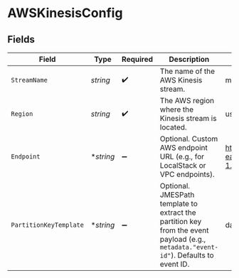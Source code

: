 # AWSKinesisConfig


## Fields

| Field                                                                                                                                | Type                                                                                                                                 | Required                                                                                                                             | Description                                                                                                                          | Example                                                                                                                              |
| ------------------------------------------------------------------------------------------------------------------------------------ | ------------------------------------------------------------------------------------------------------------------------------------ | ------------------------------------------------------------------------------------------------------------------------------------ | ------------------------------------------------------------------------------------------------------------------------------------ | ------------------------------------------------------------------------------------------------------------------------------------ |
| `StreamName`                                                                                                                         | *string*                                                                                                                             | :heavy_check_mark:                                                                                                                   | The name of the AWS Kinesis stream.                                                                                                  | my-data-stream                                                                                                                       |
| `Region`                                                                                                                             | *string*                                                                                                                             | :heavy_check_mark:                                                                                                                   | The AWS region where the Kinesis stream is located.                                                                                  | us-east-1                                                                                                                            |
| `Endpoint`                                                                                                                           | **string*                                                                                                                            | :heavy_minus_sign:                                                                                                                   | Optional. Custom AWS endpoint URL (e.g., for LocalStack or VPC endpoints).                                                           | https://kinesis.us-east-1.amazonaws.com                                                                                              |
| `PartitionKeyTemplate`                                                                                                               | **string*                                                                                                                            | :heavy_minus_sign:                                                                                                                   | Optional. JMESPath template to extract the partition key from the event payload (e.g., `metadata."event-id"`). Defaults to event ID. | data."user_id"                                                                                                                       |